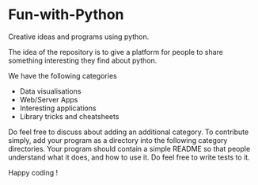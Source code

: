 # Fun-with-Python
Creative ideas and programs using python.

The idea of the repository is to give a platform for people to share something interesting they find about python. 

We have the following categories
- Data visualisations
- Web/Server Apps
- Interesting applications
- Library tricks and cheatsheets


Do feel free to discuss about adding an additional category. To contribute simply, add your program as a directory into the following category directories. Your program should contain a simple README so that people understand what it does, and how to use it. Do feel free to write tests to it.

Happy coding !
